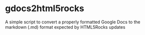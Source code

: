 gdocs2html5rocks
================

A simple script to convert a properly formatted Google Docs to the markdown (.md) format expected by HTML5Rocks updates